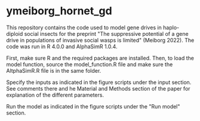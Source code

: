 # ymeiborg_hornet_gd

This repository contains the code used to model gene drives in haplo-diploid social insects for the preprint "The suppressive potential of a gene drive in populations of invasive social wasps is limited" (Meiborg 2022). The code was run in R 4.0.0 and AlphaSimR 1.0.4.

First, make sure R and the required packages are installed. Then, to load the model function, source the model_function.R file and make sure the AltphaSimR.R file is in the same folder.

Specify the inputs as indicated in the figure scripts under the input section. See comments there and he Material and Methods section of the paper for explanation of the different parameters.

Run the model as indicated in the figure scripts under the "Run model" section.
